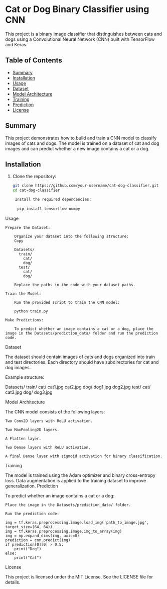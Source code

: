 # Cat or Dog Binary Classifier using CNN

This project is a binary image classifier that distinguishes between cats and dogs using a Convolutional Neural Network (CNN) built with TensorFlow and Keras.

## Table of Contents
- [Summary](#Summary)
- [Installation](#installation)
- [Usage](#usage)
- [Dataset](#dataset)
- [Model Architecture](#model-architecture)
- [Training](#training)
- [Prediction](#prediction)
- [License](#license)

## Summary
This project demonstrates how to build and train a CNN model to classify images of cats and dogs. The model is trained on a dataset of cat and dog images and can predict whether a new image contains a cat or a dog.

## Installation
1. Clone the repository:
   ```bash
   git clone https://github.com/your-username/cat-dog-classifier.git
   cd cat-dog-classifier

    Install the required dependencies:
 
     pip install tensorflow numpy

Usage

    Prepare the Dataset:

        Organize your dataset into the following structure:
        Copy

        Datasets/
          train/
            cat/
            dog/
          test/
            cat/
            dog/

        Replace the paths in the code with your dataset paths.

    Train the Model:

        Run the provided script to train the CNN model:

        python train.py

    Make Predictions:

        To predict whether an image contains a cat or a dog, place the image in the Datasets/prediction_data/ folder and run the prediction code.

Dataset

The dataset should contain images of cats and dogs organized into train and test directories. Each directory should have subdirectories for cat and dog images.

Example structure:

Datasets/
  train/
    cat/
      cat1.jpg
      cat2.jpg
    dog/
      dog1.jpg
      dog2.jpg
  test/
    cat/
      cat3.jpg
    dog/
      dog3.jpg

Model Architecture

The CNN model consists of the following layers:

    Two Conv2D layers with ReLU activation.

    Two MaxPooling2D layers.

    A Flatten layer.

    Two Dense layers with ReLU activation.

    A final Dense layer with sigmoid activation for binary classification.

Training

The model is trained using the Adam optimizer and binary cross-entropy loss. Data augmentation is applied to the training dataset to improve generalization.
Prediction

To predict whether an image contains a cat or a dog:

    Place the image in the Datasets/prediction_data/ folder.

    Run the prediction code:
    
    img = tf.keras.preprocessing.image.load_img('path_to_image.jpg', target_size=(64, 64))
    img = tf.keras.preprocessing.image.img_to_array(img)
    img = np.expand_dims(img, axis=0)
    prediction = cnn.predict(img)
    if prediction[0][0] > 0.5:
        print("Dog")
    else:
        print("Cat")

License

This project is licensed under the MIT License. See the LICENSE file for details.

